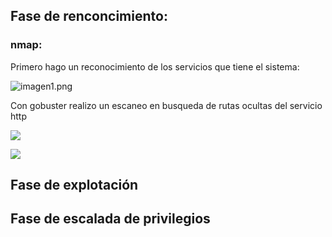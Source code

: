 
## Fase de renconcimiento:

### nmap:

Primero hago un reconocimiento de los servicios que tiene el sistema:

![imagen1.png](NightCity/Imagenes/imagen1.png)

Con gobuster realizo un escaneo en busqueda de rutas ocultas del servicio http

![](NightCity/Imagenes/Pasted%20image%2020250822202009.png)

![](NightCity/Imagenes/Pasted%20image%2020250822202009.png)


## Fase de explotación


## Fase de escalada de privilegios
